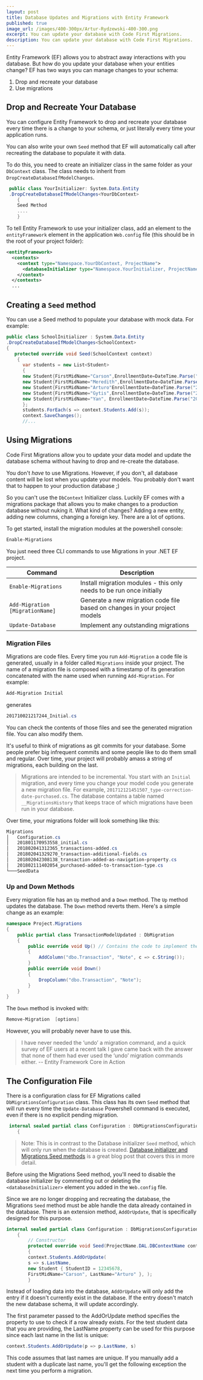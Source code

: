 ```yaml
---
layout: post
title: Database Updates and Migrations with Entity Framework
published: true
image_url: /images/400-300px/Artur-Rydzewski-400-300.png
excerpt: You can update your database with Code First Migrations.
description: You can update your database with Code First Migrations.
---
```


Entity Framework (EF) allows you to abstract away interactions with you database. But how do you update your database when your entities change? 
EF has two ways you can manage changes to your schema:

 1. Drop and recreate your database 
 2. Use migrations

## Drop and Recreate Your Database

You can configure Entity Framework to drop and recreate your database every time there is a change to your schema, or just literally every time your application runs. 

You can also write your own `Seed` method that EF will automatically call after recreating the database to populate it with data. 

To do this, you need to create an initializer class in the same folder as your `DbContext` class.  The class needs to inherit from `DropCreateDatabaseIfModelChanges`.
```csharp
 public class YourInitializer: System.Data.Entity
 .DropCreateDatabaseIfModelChanges<YourDbContext>
    {
    Seed Method
    ....
    }
```
To tell Entity Framework to use your initializer class, add an element to the `entityFramework` element in the application `Web.config` file (this should be in the root of your project folder):
```xml
<entityFramework>
  <contexts>
    <context type="Namespace.YourDbContext, ProjectName">
      <databaseInitializer type="Namespace.YourInitializer, ProjectName" />
    </context>
  </contexts>
  ...
```

## Creating a `Seed` method

You can use a Seed method to populate your database with mock data. For example:

```csharp
public class SchoolInitializer : System.Data.Entity
.DropCreateDatabaseIfModelChanges<SchoolContext>
{
   protected override void Seed(SchoolContext context)
    {
      var students = new List<Student>
      {
      new Student{FirstMidName="Carson",EnrollmentDate=DateTime.Parse("2005-09-01")},
      new Student{FirstMidName="Meredith",EnrollmentDate=DateTime.Parse("2002-09-01")},
      new Student{FirstMidName="Arturo"EnrollmentDate=DateTime.Parse("2003-09-01")},
      new Student{FirstMidName="Gytis",EnrollmentDate=DateTime.Parse("2002-09-01")},
      new Student{FirstMidName="Yan", EnrollmentDate=DateTime.Parse("2002-09-01")}
      };
      students.ForEach(s => context.Students.Add(s));
      context.SaveChanges();
      //...
```
## Using Migrations

Code First Migrations allow you to update your data model and update the database schema without having to drop and re-create the database.

You don't _have_ to use Migrations. However, if you don't, all database content will be lost when you update your models. You probably don't want that to happen to your production database ;)

So you can't use the `DbContext` Initializer class. Luckily EF comes with a migrations package that allows you to make changes to a production database without nuking it.
What kind of changes? Adding a new entity, adding new columns, changing a foreign key. There are a lot of options.

To get started, install the migration modules at the powershell console:

```powershell
Enable-Migrations
```

You just need three CLI commands to use Migrations in your .NET EF project.

| Command                         | Description                                                  |
| ------------------------------- | ------------------------------------------------------------ |
| `Enable-Migrations`             | Install migration modules - this only needs to be run once initially |
| `Add-Migration [MigrationName]` | Generate a new migration code file based on changes in your project models |
| `Update-Database`               | Implement any outstanding migrations                         |

### Migration Files

Migrations are code files. Every time you run `Add-Migration` a code file is generated, usually in a folder called `Migrations` inside your project. The name of a migration file is composed with a timestamp of its generation concatenated with the name used when running `Add-Migration`. For example:

```powershell
Add-Migration Initial
```
generates
```powershell
201710021217244_Initial.cs
```
You can check the contents of those files and see the generated migration file.  You can also modify them.

It's useful to think of migrations as git commits for your database. Some people prefer big infrequent commits and some people like to do them small and regular. Over time, your project will probably amass a string of migrations, each building on the last.

>  Migrations are intended to be incremental. You start with an `Initial` migration, and every time you change your model code you generate a new migration file. For example, `201712121451507_type-correction-date-purchased.cs`. The database contains a table named `__MigrationsHistory` that keeps trace of which migrations have been run in your database.

Over time, your migrations folder will look something like this:

```powershell
Migrations
│   Configuration.cs
│   201801170953558_initial.cs
│   201802041312365_transactions-added.cs
│   201802041329270_transaction-additional-fields.cs
│   201802042308138_transaction-added-as-navigation-property.cs
│   201802111402054_purchased-added-to-transaction-type.cs
└───SeedData
```

### Up and Down Methods

Every migration file has an `Up` method and a `Down` method. The `Up` method updates the database. The `Down` method reverts them. Here's a simple change as an example:


```csharp
namespace Project.Migrations
{
    public partial class TransactionModelUpdated : DbMigration
    {
        public override void Up() // Contains the code to implement the changes
        {
            AddColumn("dbo.Transaction", "Note", c => c.String());
        }   
        public override void Down()
        {
            DropColumn("dbo.Transaction", "Note");
        }
    }
}
```

The `Down` method is invoked with:
```powershell
Remove-Migration  [options]
```
However, you will probably never have to use this.
>I have never needed the ‘undo’ a migration command, and a quick survey of EF users at a recent talk I gave came back with the answer that none of them had ever used the ‘undo’ migration commands either.
> -- Entity Framework Core in Action

## The Configuration File

There is a configuration class for EF Migrations called `DbMigrationsConfiguration` class. This class has its own `Seed` method that will run every time the `Update-Database` Powershell command is executed, even if there is no explicit pending migration. 

```csharp
 internal sealed partial class Configuration : DbMigrationsConfiguration<YourDbContext>
    {
```

> Note: This is in contrast to the Database initializer `Seed` method, which will only run when the database is created. [Database initializer and Migrations Seed methods](https://blog.oneunicorn.com/2013/05/28/database-initializer-and-migrations-seed-methods) is a great blog post that covers this in more detail.
>
Before using the Migrations Seed method, you'll need to disable the database initializer by commenting out or deleting the `<databaseInitializer>` element you added in the `Web.config` file.

Since we are no longer dropping and recreating the database, the Migrations `Seed` method must be able handle the data already contained in the database. There is an extension method, `AddOrUpdate`, that is specifically designed for this purpose.

```csharp
internal sealed partial class Configuration : DbMigrationsConfiguration<ProjectName.DAL.DBContextName>
    {
        // Constructor
        protected override void Seed(ProjectName.DAL.DBContextName context)
        {
        context.Students.AddOrUpdate(
        s => s.LastName,
        new Student { StudentID = 12345678,
        FirstMidName="Carson", LastName="Arturo" }, );
        }
```

Instead of loading data into the database, `AddOrUpdate` will only add the entry if it doesn't currently exist in the database. If the entry doesn't match the new database schema, it will update accordingly.

The first parameter passed to the AddOrUpdate method specifies the property to use to check if a row already exists. For the test student data that you are providing, the LastName property can be used for this purpose since each last name in the list is unique:
```csharp
context.Students.AddOrUpdate(p => p.LastName, s)
```
This code assumes that last names are unique. If you manually add a student with a duplicate last name, you'll get the following exception the next time you perform a migration.

